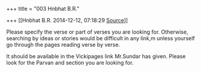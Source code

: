 +++
title = "003 Hnbhat B.R."

+++
[[Hnbhat B.R.	2014-12-12, 07:18:29 [Source](https://groups.google.com/g/samskrita/c/yOxgVvLYEFU)]]



Please specify the verse or part of verses you are looking for. Otherwise, searching by ideas or stories would be difficult in any link,m unless yourself go through the pages reading verse by verse.

  

It should be available in the Vickipages link Mr.Sundar has given. Please look for the Parvan and section you are looking for.

  

  

